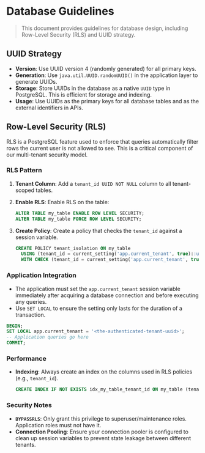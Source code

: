 # Database Guidelines

> This document provides guidelines for database design, including Row-Level Security (RLS) and UUID strategy.

## UUID Strategy

- **Version**: Use UUID version 4 (randomly generated) for all primary keys.
- **Generation**: Use `java.util.UUID.randomUUID()` in the application layer to generate UUIDs.
- **Storage**: Store UUIDs in the database as a native `UUID` type in PostgreSQL. This is efficient for storage and indexing.
- **Usage**: Use UUIDs as the primary keys for all database tables and as the external identifiers in APIs.

## Row-Level Security (RLS)

RLS is a PostgreSQL feature used to enforce that queries automatically filter rows the current user is not allowed to see. This is a critical component of our multi-tenant security model.

### RLS Pattern

1. **Tenant Column**: Add a `tenant_id UUID NOT NULL` column to all tenant-scoped tables.
2. **Enable RLS**: Enable RLS on the table:

    ```sql
    ALTER TABLE my_table ENABLE ROW LEVEL SECURITY;
    ALTER TABLE my_table FORCE ROW LEVEL SECURITY;
    ```

3. **Create Policy**: Create a policy that checks the `tenant_id` against a session variable.

    ```sql
    CREATE POLICY tenant_isolation ON my_table
      USING (tenant_id = current_setting('app.current_tenant', true)::uuid)
      WITH CHECK (tenant_id = current_setting('app.current_tenant', true)::uuid);
    ```

### Application Integration

- The application must set the `app.current_tenant` session variable immediately after acquiring a database connection and before executing any queries.
- Use `SET LOCAL` to ensure the setting only lasts for the duration of a transaction.

```sql
BEGIN;
SET LOCAL app.current_tenant = '<the-authenticated-tenant-uuid>';
-- Application queries go here
COMMIT;
```

### Performance

- **Indexing**: Always create an index on the columns used in RLS policies (e.g., `tenant_id`).

  ```sql
  CREATE INDEX IF NOT EXISTS idx_my_table_tenant_id ON my_table (tenant_id);
  ```

### Security Notes

- **`BYPASSRLS`**: Only grant this privilege to superuser/maintenance roles. Application roles must not have it.
- **Connection Pooling**: Ensure your connection pooler is configured to clean up session variables to prevent state leakage between different tenants.
